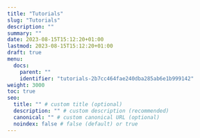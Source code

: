 ```yaml
---
title: "Tutorials"
slug: "Tutorials"
description: ""
summary: ""
date: 2023-08-15T15:12:20+01:00
lastmod: 2023-08-15T15:12:20+01:00
draft: true
menu:
  docs:
    parent: ""
    identifier: "tutorials-2b7cc464fae240dba285ab6e1b999142"
weight: 3000
toc: true
seo:
  title: "" # custom title (optional)
  description: "" # custom description (recommended)
  canonical: "" # custom canonical URL (optional)
  noindex: false # false (default) or true
---
```

